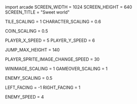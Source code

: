 import arcade
SCREEN_WIDTH = 1024
SCREEN_HEIGHT = 640
SCREEN_TITLE = "Sweet world"

TILE_SCALING = 1
CHARACTER_SCALING = 0.6

COIN_SCALING = 0.5

PLAYER_X_SPEED = 5
PLAYER_Y_SPEED = 6

JUMP_MAX_HEIGHT = 140

PLAYER_SPRITE_IMAGE_CHANGE_SPEED = 30

WINIMAGE_SCALING = 1
GAMEOVER_SCALING = 1

ENEMY_SCALING = 0.5

LEFT_FACING = -1
RIGHT_FACING = 1

ENEMY_SPEED = 4
